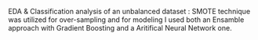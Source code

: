 EDA & Classification analysis of an unbalanced dataset : SMOTE technique was utilized for over-sampling and for modeling I used both an Ensamble approach with Gradient Boosting and a Aritifical Neural Network one.
